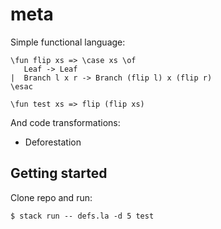 # meta

Simple functional language:
```
\fun flip xs => \case xs \of
   Leaf -> Leaf
|  Branch l x r -> Branch (flip l) x (flip r)
\esac

\fun test xs => flip (flip xs)
```

And code transformations:
* Deforestation

## Getting started

Clone repo and run:
```
$ stack run -- defs.la -d 5 test
```
